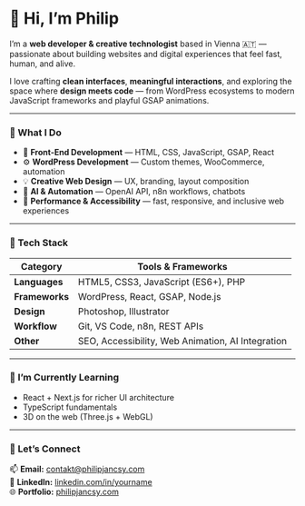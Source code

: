 # 👋 Hi, I’m Philip  

I’m a **web developer & creative technologist** based in Vienna 🇦🇹 — passionate about building websites and digital experiences that feel fast, human, and alive.  

I love crafting **clean interfaces**, **meaningful interactions**, and exploring the space where **design meets code** — from WordPress ecosystems to modern JavaScript frameworks and playful GSAP animations.

---

### 🧠 What I Do
- 🎨 **Front-End Development** — HTML, CSS, JavaScript, GSAP, React  
- ⚙️ **WordPress Development** — Custom themes, WooCommerce, automation  
- 💡 **Creative Web Design** — UX, branding, layout composition  
- 🤖 **AI & Automation** — OpenAI API, n8n workflows, chatbots  
- 🔧 **Performance & Accessibility** — fast, responsive, and inclusive web experiences  

---

### 🧰 Tech Stack

| Category | Tools & Frameworks |
|-----------|-------------------|
| **Languages** | HTML5, CSS3, JavaScript (ES6+), PHP |
| **Frameworks** | WordPress, React, GSAP, Node.js |
| **Design** | Photoshop, Illustrator |
| **Workflow** | Git, VS Code, n8n, REST APIs |
| **Other** | SEO, Accessibility, Web Animation, AI Integration |

---

### 🌱 I’m Currently Learning
- React + Next.js for richer UI architecture  
- TypeScript fundamentals  
- 3D on the web (Three.js + WebGL)  

---

### 💬 Let’s Connect
📫 **Email:** [contakt@philipjancsy.com](mailto:contakt@philipjancsy.com)  
💼 **LinkedIn:** [linkedin.com/in/yourname](https://linkedin.com/in/yourname)  
🌐 **Portfolio:** [philipjancsy.com](https://philipjancsy.com)

